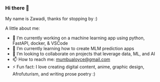 ### Hi there 👋

My name is Zawadi, thanks for stopping by :)

A little about me:
- 🔭 I’m currently working on a machine learning app using python, FastAPI, docker, & VSCode
- 🌱 I’m currently learning how to create MLM prediction apps
- 👯 I’m looking to collaborate on projects that leverage data, ML, and AI
- 📫 How to reach me: mumbualoyce@gmail.com
- ⚡ Fun fact: I love creating digital content, anime, graphic design, Afrofuturism, and writing prose poetry :)
